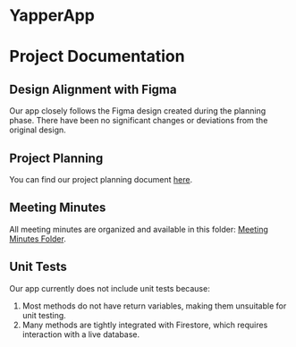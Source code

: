 # YapperApp

# Project Documentation

## Design Alignment with Figma

Our app closely follows the Figma design created during the planning phase. There have been no significant changes or deviations from the original design.

## Project Planning

You can find our project planning document [here](https://docs.google.com/document/d/1r3gN46TJsJ_52aZahp9-sxnLIFVKG7LOSuvvvMBYGXY/edit?tab=t.0).  

## Meeting Minutes

All meeting minutes are organized and available in this folder: [Meeting Minutes Folder](https://drive.google.com/drive/folders/1X8VXuVYss5d5FKfLBXnMyWdaYjrwcLZw?usp=sharing).

## Unit Tests

Our app currently does not include unit tests because:

1. Most methods do not have return variables, making them unsuitable for unit testing.
2. Many methods are tightly integrated with Firestore, which requires interaction with a live database.
